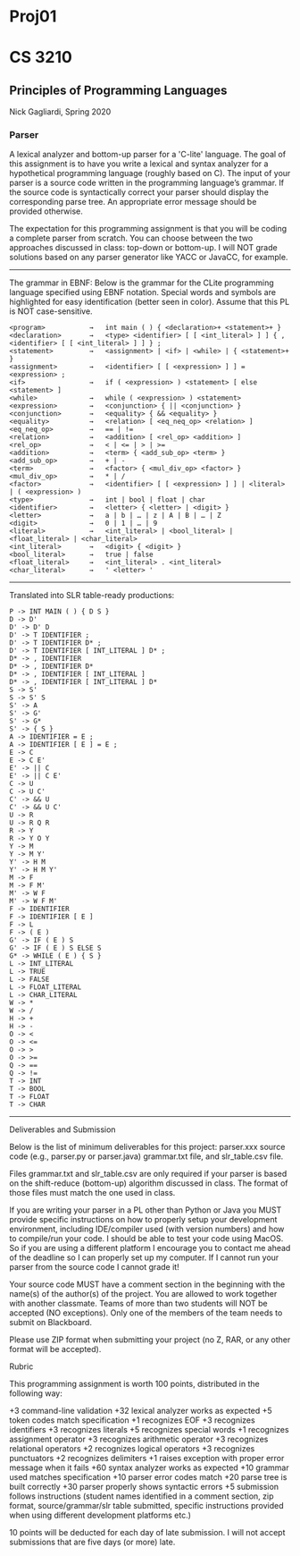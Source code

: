 # Proj01
# CS 3210
## Principles of Programming Languages
Nick Gagliardi, Spring 2020

### Parser

A lexical analyzer and bottom-up parser for a 'C-lite' language.
The goal of this assignment is to have you write a lexical and syntax analyzer for a hypothetical programming language (roughly based on C).  The input of your parser is a source code written in the programming language’s grammar.  If the source code is syntactically correct your parser should display the corresponding parse tree.  An appropriate error message should be provided otherwise. 

The expectation for this programming assignment is that you will be coding a complete parser from scratch.  You can choose between the two approaches discussed in class: top-down or bottom-up.  I will NOT grade solutions based on any parser generator like YACC or JavaCC, for example. 

---
The grammar in EBNF:
Below is the grammar for the CLite programming language specified using EBNF notation.  Special words and symbols are highlighted for easy identification (better seen in color).  Assume that this PL is NOT case-sensitive. 

```
<program>           →   int main ( ) { <declaration>+ <statement>+ }
<declaration>       →   <type> <identifier> [ [ <int_literal> ] ] { , <identifier> [ [ <int_literal> ] ] } ;
<statement>         →   <assignment> | <if> | <while> | { <statement>+ }
<assignment>        →   <identifier> [ [ <expression> ] ] = <expression> ;
<if>                →   if ( <expression> ) <statement> [ else <statement> ]
<while>             →   while ( <expression> ) <statement> 
<expression>        →   <conjunction> { || <conjunction> } 
<conjunction>       →   <equality> { && <equality> }
<equality>          →   <relation> [ <eq_neq_op> <relation> ]
<eq_neq_op>         →   == | != 
<relation>          →   <addition> [ <rel_op> <addition> ]
<rel_op>            →   < | <= | > | >=
<addition>          →   <term> { <add_sub_op> <term> }
<add_sub_op>        →   + | -
<term>              →   <factor> { <mul_div_op> <factor> }
<mul_div_op>        →   * | / 
<factor>            →   <identifier> [ [ <expression> ] ] | <literal> | ( <expression> ) 
<type>              →   int | bool | float | char 
<identifier>        →   <letter> { <letter> | <digit> }
<letter>            →   a | b | … | z | A | B | … | Z 
<digit>             →   0 | 1 | … | 9
<literal>           →   <int_literal> | <bool_literal> | <float_literal> | <char_literal> 
<int_literal>       →   <digit> { <digit> } 
<bool_literal>      →   true | false 
<float_literal>     →   <int_literal> . <int_literal>
<char_literal>      →   ' <letter> '
```
---
Translated into SLR table-ready productions:

```
P -> INT MAIN ( ) { D S }
D -> D'
D' -> D' D
D' -> T IDENTIFIER ;
D' -> T IDENTIFIER D* ;
D' -> T IDENTIFIER [ INT_LITERAL ] D* ;
D* -> , IDENTIFIER
D* -> , IDENTIFIER D*
D* -> , IDENTIFIER [ INT_LITERAL ]
D* -> , IDENTIFIER [ INT_LITERAL ] D*
S -> S'
S -> S' S
S' -> A
S' -> G'
S' -> G*
S' -> { S }
A -> IDENTIFIER = E ;
A -> IDENTIFIER [ E ] = E ;
E -> C
E -> C E'
E' -> || C
E' -> || C E'
C -> U
C -> U C'
C' -> && U
C' -> && U C'
U -> R
U -> R Q R
R -> Y
R -> Y O Y
Y -> M
Y -> M Y'
Y' -> H M
Y' -> H M Y'
M -> F
M -> F M'
M' -> W F
M' -> W F M'
F -> IDENTIFIER
F -> IDENTIFIER [ E ]
F -> L
F -> ( E )
G' -> IF ( E ) S
G' -> IF ( E ) S ELSE S
G* -> WHILE ( E ) { S }
L -> INT_LITERAL
L -> TRUE
L -> FALSE
L -> FLOAT_LITERAL
L -> CHAR_LITERAL
W -> *
W -> /
H -> +
H -> -
O -> <
O -> <=
O -> >
O -> >=
Q -> ==
Q -> !=
T -> INT
T -> BOOL
T -> FLOAT
T -> CHAR
```
---
Deliverables and Submission

Below is the list of minimum deliverables for this project:
parser.xxx source code (e.g., parser.py or parser.java) 
grammar.txt file, and
slr_table.csv file. 

Files grammar.txt and slr_table.csv are only required if your parser is based on the shift-reduce (bottom-up) algorithm discussed in class.  The format of those files must match the one used in class.  

If you are writing your parser in a PL other than Python or Java you MUST provide specific instructions on how to properly setup your development environment, including IDE/compiler used (with version numbers) and how to compile/run your code.  I should be able to test your code using MacOS.  So if you are using a different platform I encourage you to contact me ahead of the deadline so I can properly set up my computer.  If I cannot run your parser from the source code I cannot grade it!

Your source code MUST have a comment section in the beginning with the name(s) of the author(s) of the project.  You are allowed to work together with another classmate.  Teams of more than two students will NOT be accepted (NO exceptions).  Only one of the members of the team needs to submit on Blackboard. 

Please use ZIP format when submitting your project (no Z, RAR, or any other format will be accepted). 

Rubric

This programming assignment is worth 100 points, distributed in the following way: 

+3    command-line validation
+32   lexical analyzer works as expected 
    +5 token codes match specification
    +1 recognizes EOF
    +3 recognizes identifiers
    +3 recognizes literals
    +5 recognizes special words
    +1 recognizes assignment operator
    +3 recognizes arithmetic operator
    +3 recognizes relational operators 
    +2 recognizes logical operators
    +3 recognizes punctuators
    +2 recognizes delimiters
    +1 raises exception with proper error message when it fails
+60    syntax analyzer works as expected
    +10 grammar used matches specification 
    +10 parser error codes match
    +20 parse tree is built correctly
    +30 parser properly shows syntactic errors 
+5    submission follows instructions (student names identified in a comment section, zip format, source/grammar/slr table submitted, specific instructions provided when using different development platforms etc.)

10 points will be deducted for each day of late submission. I will not accept submissions that are five days (or more) late. 

